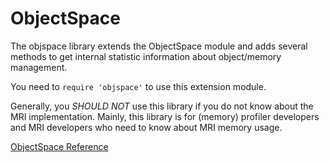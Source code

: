 # ObjectSpace

The objspace library extends the ObjectSpace module and adds several methods
to get internal statistic information about object/memory management.

You need to `require 'objspace'` to use this extension module.

Generally, you *SHOULD NOT* use this library if you do not know about the MRI
implementation.  Mainly, this library is for (memory) profiler developers and
MRI developers who need to know about MRI memory usage.

[ObjectSpace Reference](https://ruby-doc.org/stdlib-2.7.0/libdoc/objspace/rdoc/ObjectSpace.html)
